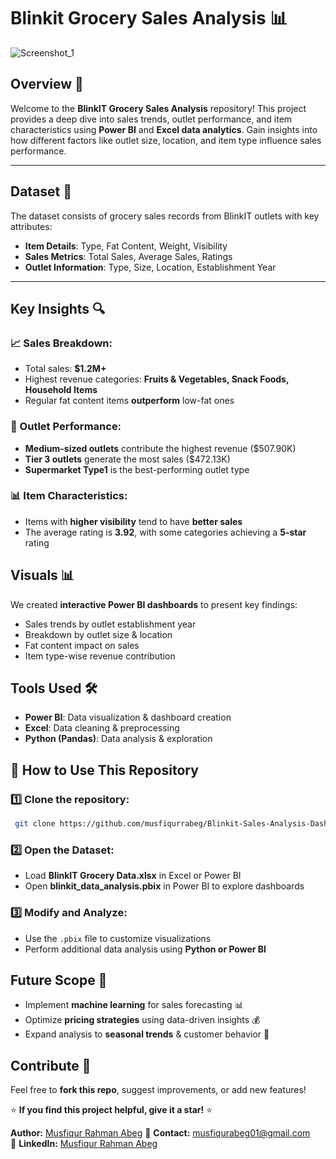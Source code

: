 # Blinkit Grocery Sales Analysis 📊

![Screenshot_1](https://github.com/user-attachments/assets/604a7963-5c27-46f2-a349-c9f7ccb8dfdd)

## Overview 🚀
Welcome to the **BlinkIT Grocery Sales Analysis** repository! This project provides a deep dive into sales trends, outlet performance, and item characteristics using **Power BI** and **Excel data analytics**. Gain insights into how different factors like outlet size, location, and item type influence sales performance.

---
## Dataset 📂
The dataset consists of grocery sales records from BlinkIT outlets with key attributes:
- **Item Details**: Type, Fat Content, Weight, Visibility
- **Sales Metrics**: Total Sales, Average Sales, Ratings
- **Outlet Information**: Type, Size, Location, Establishment Year

---

## Key Insights 🔍
### 📈 Sales Breakdown:
- Total sales: **$1.2M+**
- Highest revenue categories: **Fruits & Vegetables, Snack Foods, Household Items**
- Regular fat content items **outperform** low-fat ones


### 🏪 Outlet Performance:
- **Medium-sized outlets** contribute the highest revenue ($507.90K)
- **Tier 3 outlets** generate the most sales ($472.13K)
- **Supermarket Type1** is the best-performing outlet type

### 📊 Item Characteristics:
- Items with **higher visibility** tend to have **better sales**
- The average rating is **3.92**, with some categories achieving a **5-star** rating

## Visuals 📊
We created **interactive Power BI dashboards** to present key findings:
- Sales trends by outlet establishment year
- Breakdown by outlet size & location
- Fat content impact on sales
- Item type-wise revenue contribution

## Tools Used 🛠️
- **Power BI**: Data visualization & dashboard creation
- **Excel**: Data cleaning & preprocessing
- **Python (Pandas)**: Data analysis & exploration

## 📌 How to Use This Repository
### 1️⃣ Clone the repository:
```bash
 git clone https://github.com/musfiqurrabeg/Blinkit-Sales-Analysis-Dashboard.git
```

### 2️⃣ Open the Dataset:
- Load **BlinkIT Grocery Data.xlsx** in Excel or Power BI
- Open **blinkit_data_analysis.pbix** in Power BI to explore dashboards

### 3️⃣ Modify and Analyze:
- Use the `.pbix` file to customize visualizations
- Perform additional data analysis using **Python or Power BI**

## Future Scope 🚀
- Implement **machine learning** for sales forecasting 📊
- Optimize **pricing strategies** using data-driven insights 💰
- Expand analysis to **seasonal trends** & customer behavior 🎯

## Contribute 🤝
Feel free to **fork this repo**, suggest improvements, or add new features!

⭐ **If you find this project helpful, give it a star!** ⭐

**Author:** [Musfiqur Rahman Abeg](https://github.com/musfiqurrabeg)
📧 **Contact:** musfiqurabeg01@gmail.com  
🔗 **LinkedIn:** [Musfiqur Rahman Abeg](https://www.linkedin.com/in/musfiqurrabeg)  

